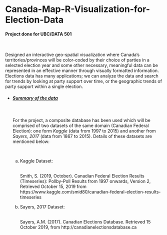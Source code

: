 # Canada-Map-R-Visualization-for-Election-Data
<h4>Project done for UBC/DATA 501</h4>
<br>
<p>Designed an interactive geo-spatial visualization where Canada’s territories/provinces will be color-coded by their choice of parties in a selected election year and some other necessary, meaningful data can be represented in an effective manner through visually formatted information.
<br>
Elections data has many applications; we can analyze the data and search for trends by looking at party support over time, or the geographic trends of party support within a single election.
<br>
<ul>
  <li><h5><u>Summary of the data</u></h5></li>
  <br>
  <p>For the project, a composite database has been used which will be comprised of two datasets of the same domain (Canadian Federal Election): one form <i>Kaggle</i> (data from 1997 to 2015) and another from <i>Sayers, 2017</i> (data from 1867 to 2015). Details of these datasets are mentioned below:</p><br>
    <ol type="a">
      <li>Kaggle Dataset:</li>
      <br>
      <p>Smith, S. (2019, October). Canadian Federal Election Results (Timeseries): Pollby-Poll Results from 1997 onwards, Version 2, Retrieved October 15, 2019 from https://www.kaggle.com/smid80/canadian-federal-election-results-timeseries</p>
      <li>Sayers, 2017 Dataset:</li>
      <br>
      <p>Sayers, A.M. (2017). Canadian Elections Database. Retrieved 15 October 2019, from http://canadianelectionsdatabase.ca</p>
    </ol>
</ul>
